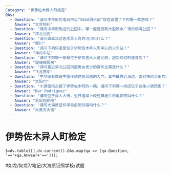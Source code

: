 ```yaml
---
Category: "伊势佐木异人町检定"
QAs:
  - Question: "请问中华街的电玩中心“SEGA俱乐部”现在设置了下列哪一款游戏？"
    Anwser: "太空哈利"
  - Question: "请问中华街附近的公园中，哪一座是拥有大型喷水广场的临海公园？"
    Anwser: "滨北公园"
  - Question: "请问直直流过佐木异人町的河川叫什么？"
    Anwser: "樱川"
  - Question: "请问下列何者是位于伊势佐木异人町中心的火车站？"
    Anwser: "神内车站"
  - Question: "请问下列哪一家是位于伊势佐木大道北侧，超受欢迎的速食店？"
    Anwser: "玻璃棒厨房"
  - Question: "请问最近滨北公园风靡男女老少的赛车比赛是什么？"
    Anwser: "飞龙赛车"
  - Question: "中华街有数道中国传统建筑风格的大门，其中最靠近海边，面对栈桥大街的大门叫什么？"
    Anwser: "太阳门"
  - Question: "小酒馆街占据了伊势佐木町的一隅，请问下列哪一间店位于这条小酒馆街？"
    Anwser: "Bar Rodriguez"
  - Question: "请问位于异人大街，近日连续上映经典老片的电影院叫什么？"
    Anwser: "黑尾鸥剧院"
  - Question: "请问大海原证件学校前面的路叫什么？"
    Anwser: "大黑天大街"
---
```

# 伊势佐木异人町检定
`$=dv.table([],dv.current().QAs.map(qa => [qa.Question, '=='+qa.Anwser+'==']));`

#如龙/如龙7/笔记/大海原证照学校/试题